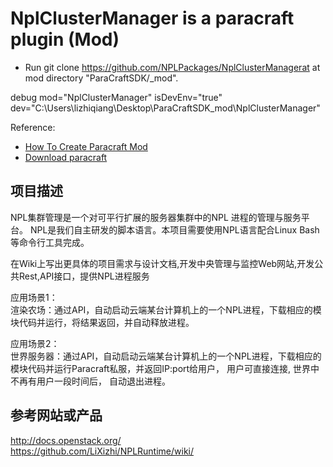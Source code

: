 # NplClusterManager is a paracraft plugin (Mod)

* Run git clone https://github.com/NPLPackages/NplClusterManagerat at mod directory "ParaCraftSDK/_mod".

debug mod="NplClusterManager" isDevEnv="true" dev="C:\Users\lizhiqiang\Desktop\ParaCraftSDK\_mod\NplClusterManager\"


Reference:   
- [How To Create Paracraft Mod](https://github.com/LiXizhi/NPLRuntime/wiki/TutorialParacraftMod)   
- [Download paracraft](http://www.paracraft.cn)   

## 项目描述 
NPL集群管理是一个对可平行扩展的服务器集群中的NPL 进程的管理与服务平台。 NPL是我们自主研发的脚本语言。本项目需要使用NPL语言配合Linux Bash等命令行工具完成。

在Wiki上写出更具体的项目需求与设计文档,开发中央管理与监控Web网站,开发公共Rest,API接口，提供NPL进程服务  

应用场景1：  
渲染农场：通过API，自动启动云端某台计算机上的一个NPL进程，下载相应的模块代码并运行，将结果返回，并自动释放进程。

应用场景2：  
世界服务器：通过API，自动启动云端某台计算机上的一个NPL进程，下载相应的模块代码并运行Paracraft私服，并返回IP:port给用户， 用户可直接连接, 世界中不再有用户一段时间后， 自动退出进程。  

## 参考网站或产品   
http://docs.openstack.org/   
https://github.com/LiXizhi/NPLRuntime/wiki/   



